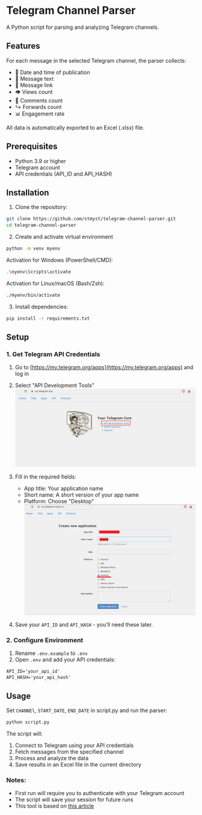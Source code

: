 # Telegram Channel Parser

A Python script for parsing and analyzing Telegram channels.

## Features

For each message in the selected Telegram channel, the parser collects:
- 📅 Date and time of publication
- 📝 Message text
- 🔗 Message link
- 👁️ Views count
- 💬 Comments count
- ↪️ Forwards count
- 📊 Engagement rate

All data is automatically exported to an Excel (.xlsx) file.

## Prerequisites

- Python 3.9 or higher
- Telegram account
- API credentials (API_ID and API_HASH)

## Installation

1. Clone the repository:
```bash
git clone https://github.com/stmyst/telegram-channel-parser.git
cd telegram-channel-parser
```

2. Create and activate virtual environment
```bash
python -m venv myenv
```
Activation for Windows (PowerShell/CMD):

```bash
.\myenv\Scripts\activate
```
Activation for Linux/macOS (Bash/Zsh):

```bash
./myenv/bin/activate
```

3. Install dependencies:
```bash
pip install -r requirements.txt
```

## Setup

### 1. Get Telegram API Credentials

1. Go to [https://my.telegram.org/apps](https://my.telegram.org/apps) and log in
2. Select "API Development Tools"
   ![Telegram Tools](assets/tools.png)

3. Fill in the required fields:
   - App title: Your application name
   - Short name: A short version of your app name
   - Platform: Choose "Desktop"
   ![Application Details](assets/app.png)

4. Save your `API_ID` and `API_HASH` - you'll need these later.

### 2. Configure Environment

1. Rename `.env.example` to `.env`
2. Open `.env` and add your API credentials:
```env
API_ID='your_api_id'
API_HASH='your_api_hash'
```

## Usage

Set `CHANNEl`, `START_DATE`, `END_DATE` in script.py and run the parser:

```bash
python script.py
```


The script will:
1. Connect to Telegram using your API credentials
2. Fetch messages from the specified channel
3. Process and analyze the data
4. Save results in an Excel file in the current directory

### Notes:
- First run will require you to authenticate with your Telegram account
- The script will save your session for future runs
- This tool is based on [this article](https://habr.com/ru/articles/891150/)

